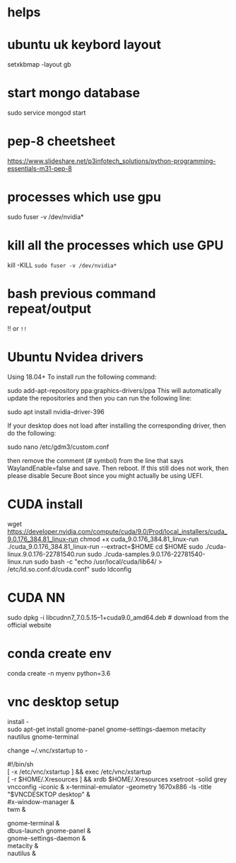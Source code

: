 # helps

# ubuntu uk keybord layout
setxkbmap -layout gb  

# start mongo database
sudo service mongod start

# pep-8 cheetsheet
https://www.slideshare.net/p3infotech_solutions/python-programming-essentials-m31-pep-8

# processes which use gpu
sudo fuser -v /dev/nvidia*
# kill all the processes which use GPU
kill -KILL `sudo fuser -v /dev/nvidia*`

# bash previous command repeat/output
!! or `!!`



# Ubuntu Nvidea drivers
Using 18.04+ To install run the following command:

sudo add-apt-repository ppa:graphics-drivers/ppa
This will automatically update the repositories and then you can run the following line:

sudo apt install nvidia-driver-396

If your desktop does not load after installing the corresponding driver, then do the following:

sudo nano /etc/gdm3/custom.conf

then remove the comment (# symbol) from the line that says
WaylandEnable=false and save. Then reboot. If this still does not work, then please disable Secure Boot since you might actually be using UEFI.

# CUDA install
wget https://developer.nvidia.com/compute/cuda/9.0/Prod/local_installers/cuda_9.0.176_384.81_linux-run
chmod +x cuda_9.0.176_384.81_linux-run
./cuda_9.0.176_384.81_linux-run --extract=$HOME
cd $HOME
sudo ./cuda-linux.9.0.176-22781540.run
sudo ./cuda-samples.9.0.176-22781540-linux.run
sudo bash -c "echo /usr/local/cuda/lib64/ > /etc/ld.so.conf.d/cuda.conf"
sudo ldconfig

# CUDA NN

sudo dpkg -i libcudnn7_7.0.5.15–1+cuda9.0_amd64.deb # download from the official website

# conda create env
conda create -n myenv python=3.6

# vnc desktop setup

install -  
sudo apt-get install gnome-panel gnome-settings-daemon metacity nautilus gnome-terminal  

change ~/.vnc/xstartup to -  

#!/bin/sh  
[ -x /etc/vnc/xstartup ] && exec /etc/vnc/xstartup  
[ -r $HOME/.Xresources ] && xrdb $HOME/.Xresources  
xsetroot -solid grey  
vncconfig -iconic &  
x-terminal-emulator -geometry 1670x886 -ls -title "$VNCDESKTOP desktop" &  
#x-window-manager &  
twm &


gnome-terminal &  
dbus-launch gnome-panel &  
gnome-settings-daemon &  
metacity &  
nautilus &  



